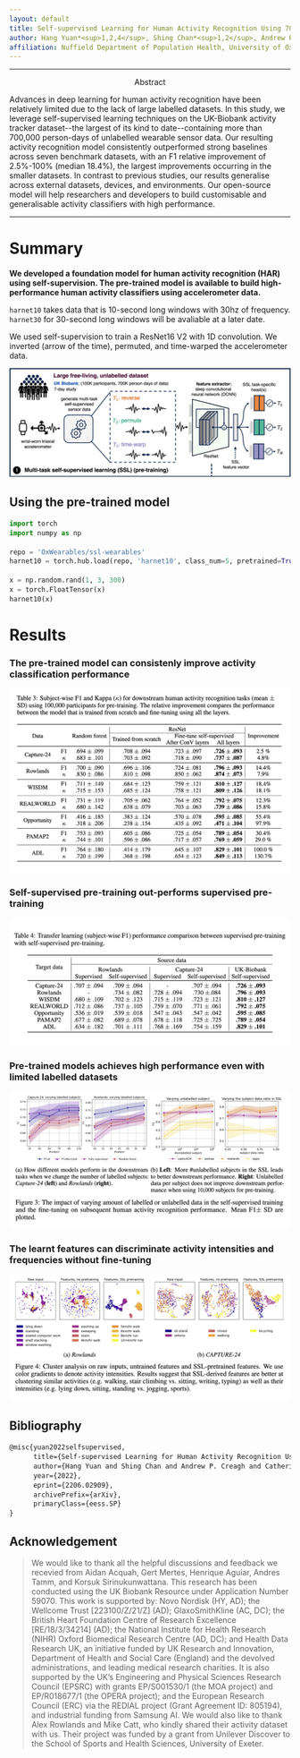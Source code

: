 ```yaml
---
layout: default
title: Self-supervised Learning for Human Activity Recognition Using 700,000 Person-days of Wearable Data
author: Hang Yuan*<sup>1,2,4</sup>, Shing Chan*<sup>1,2</sup>, Andrew P. Creagh<sup>2,3</sup>, Catherine Tong<sup>4</sup>, David A. Clifton<sup>3</sup>, Aiden Doherty<sup>1,2</sup>
affiliation: Nuffield Department of Population Health, University of Oxford<sup>1</sup>,  Big Data Institute, University of Oxford <sup>2</sup>,  Department of Engineering Science, University of Oxford  <sup>3</sup>,  Department of Computer Science, University of Oxford <sup>4</sup>
---
```


<!------------------------------------------ Hyperlinks ---------------------------------------------------->
<!--- If you want to update links for your code/paper/demo, modify that in _includes/page-header.html   -->
<!------------------------------------- End of hyperlinks -------------------------------------------------->





<!---------------------------------------------------------------------------------------------------------->
<!----------------------------------------- Abstract ------------------------------------------------------->
<hr>
  <p style="text-align: center;">Abstract</p>

  <p>
    Advances in deep learning for human activity recognition have been relatively limited due to the lack of large labelled datasets. 
    In this study, we leverage self-supervised learning techniques on the UK-Biobank activity tracker dataset--the largest of 
    its kind to date--containing more than 700,000 person-days of unlabelled wearable sensor data. Our resulting activity 
    recognition model consistently outperformed strong baselines across seven benchmark datasets, with an F1 relative improvement 
    of 2.5%-100% (median 18.4%), the largest improvements occurring in the smaller datasets. In contrast to previous studies, 
    our results generalise across external datasets, devices, and environments. Our open-source model will help researchers and developers 
    to build customisable and generalisable activity classifiers with high performance.

  </p>
<hr>

<!--------------------------------------- End abstract ----------------------------------------------------->
<!---------------------------------------------------------------------------------------------------------->




<!---------------------------------------------------------------------------------------------------------->
<!------------------------------------------ Main body ------------------------------------------------------>
# Summary
**We developed a foundation model for human activity recognition (HAR) using self-supervision. The pre-trained model is available to build high-performance human activity classifiers using accelerometer data.**


`harnet10` takes data that is 10-second long windows with 30hz of frequency. `harnet30` for 30-second long windows will be avaliable at
a later date.


We used self-supervision to train a ResNet16 V2 with 1D convolution. We inverted (arrow of the time), permuted, and time-warped the accelerometer data.

![alt text](assets/ssl_diagram.png "Overview")


## Using the pre-trained model
```python
import torch
import numpy as np

repo = 'OxWearables/ssl-wearables'
harnet10 = torch.hub.load(repo, 'harnet10', class_num=5, pretrained=True)

x = np.random.rand(1, 3, 300)
x = torch.FloatTensor(x)
harnet10(x)
```

# Results

### The pre-trained model can consistenly improve activity classification performance
![alt text](assets/baseline.png "limited_subject")



### Self-supervised pre-training out-performs supervised pre-training
![alt text](assets/transfer.png "limited_subject")


### Pre-trained models achieves high performance even with limited labelled datasets
![alt text](assets/subject.png "limited_subject")




### The learnt features can discriminate activity intensities and frequencies without fine-tuning
![alt text](assets/visu.png "cluster")







## Bibliography

```tex
@misc{yuan2022selfsupervised,
      title={Self-supervised Learning for Human Activity Recognition Using 700,000 Person-days of Wearable Data}, 
      author={Hang Yuan and Shing Chan and Andrew P. Creagh and Catherine Tong and David A. Clifton and Aiden Doherty},
      year={2022},
      eprint={2206.02909},
      archivePrefix={arXiv},
      primaryClass={eess.SP}
}
```


## Acknowledgement


> We would like to thank all the helpful discussions and feedback we recevied from Aidan Acquah, Gert Mertes, Henrique Aguiar, Andres Tamm, and Korsuk Sirinukunwattana.
>This research has been conducted using the UK Biobank Resource under Application Number 59070. This work is supported by: Novo Nordisk (HY, AD); the Wellcome Trust [223100/Z/21/Z] (AD); GlaxoSmithKline (AC, DC); the British Heart Foundation Centre of Research Excellence [RE/18/3/34214] (AD); the National Institute for Health Research (NIHR) Oxford Biomedical Research Centre (AD, DC); and Health Data Research UK, an initiative funded by UK Research and Innovation, Department of Health and Social Care (England) and the devolved administrations, and leading medical research charities. It is also supported by the UK’s Engineering and Physical Sciences Research Council (EPSRC) with grants EP/S001530/1 (the MOA project) and EP/R018677/1 (the OPERA project); and the European Research Council (ERC) via the REDIAL project (Grant Agreement ID: 805194), and industrial funding from Samsung AI.
> We would also like to thank Alex Rowlands and Mike Catt, who kindly shared their activity dataset with us. Their project was funded by a grant from Unilever Discover to the School of Sports and Health Sciences, University of Exeter.
